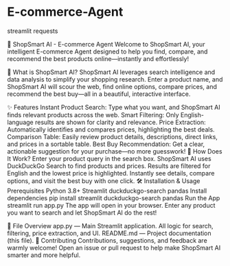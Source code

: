 # E-commerce-Agent
streamlit
requests

🛒 ShopSmart AI - E-commerce Agent
Welcome to ShopSmart AI, your intelligent E-commerce Agent designed to help you find, compare, and recommend the best products online—instantly and effortlessly!

🌟 What is ShopSmart AI?
ShopSmart AI leverages search intelligence and data analysis to simplify your shopping research. Enter a product name, and ShopSmart AI will scour the web, find online options, compare prices, and recommend the best buy—all in a beautiful, interactive interface.

✨ Features
Instant Product Search: Type what you want, and ShopSmart AI finds relevant products across the web.
Smart Filtering: Only English-language results are shown for clarity and relevance.
Price Extraction: Automatically identifies and compares prices, highlighting the best deals.
Comparison Table: Easily review product details, descriptions, direct links, and prices in a sortable table.
Best Buy Recommendation: Get a clear, actionable suggestion for your purchase—no more guesswork!
🚀 How Does It Work?
Enter your product query in the search box.
ShopSmart AI uses DuckDuckGo Search to find products and prices.
Results are filtered for English and the lowest price is highlighted.
Instantly see details, compare options, and visit the best buy with one click.
🛠️ Installation & Usage
Prerequisites
Python 3.8+
Streamlit
duckduckgo-search
pandas
Install dependencies
pip install streamlit duckduckgo-search pandas
Run the App
streamlit run app.py
The app will open in your browser. Enter any product you want to search and let ShopSmart AI do the rest!

📂 File Overview
app.py — Main Streamlit application. All logic for search, filtering, price extraction, and UI.
README.md — Project documentation (this file).
🤝 Contributing
Contributions, suggestions, and feedback are warmly welcome!
Open an issue or pull request to help make ShopSmart AI smarter and more helpful.
